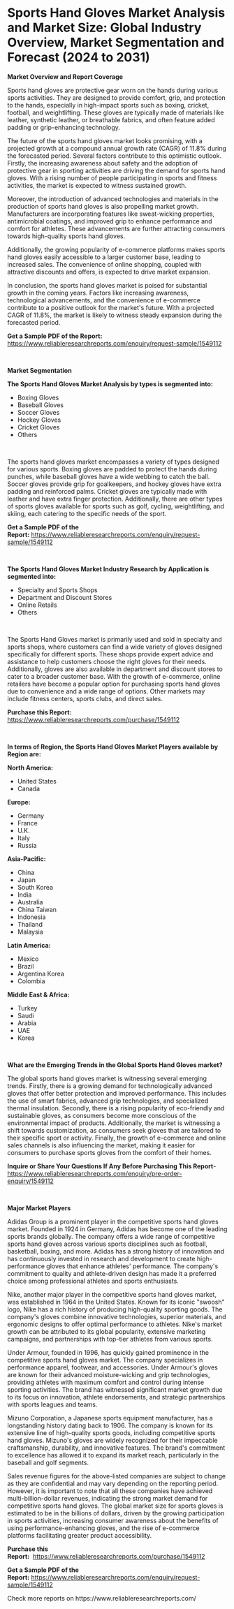 <p><h1>Sports Hand Gloves Market Analysis and Market Size: Global Industry Overview, Market Segmentation and Forecast (2024 to 2031)</h1></p><p><strong>Market Overview and Report Coverage</strong></p>
<p><p>Sports hand gloves are protective gear worn on the hands during various sports activities. They are designed to provide comfort, grip, and protection to the hands, especially in high-impact sports such as boxing, cricket, football, and weightlifting. These gloves are typically made of materials like leather, synthetic leather, or breathable fabrics, and often feature added padding or grip-enhancing technology.</p><p>The future of the sports hand gloves market looks promising, with a projected growth at a compound annual growth rate (CAGR) of 11.8% during the forecasted period. Several factors contribute to this optimistic outlook. Firstly, the increasing awareness about safety and the adoption of protective gear in sporting activities are driving the demand for sports hand gloves. With a rising number of people participating in sports and fitness activities, the market is expected to witness sustained growth.</p><p>Moreover, the introduction of advanced technologies and materials in the production of sports hand gloves is also propelling market growth. Manufacturers are incorporating features like sweat-wicking properties, antimicrobial coatings, and improved grip to enhance performance and comfort for athletes. These advancements are further attracting consumers towards high-quality sports hand gloves.</p><p>Additionally, the growing popularity of e-commerce platforms makes sports hand gloves easily accessible to a larger customer base, leading to increased sales. The convenience of online shopping, coupled with attractive discounts and offers, is expected to drive market expansion.</p><p>In conclusion, the sports hand gloves market is poised for substantial growth in the coming years. Factors like increasing awareness, technological advancements, and the convenience of e-commerce contribute to a positive outlook for the market's future. With a projected CAGR of 11.8%, the market is likely to witness steady expansion during the forecasted period.</p></p>
<p><strong>Get a Sample PDF of the Report:</strong> <a href="https://www.reliableresearchreports.com/enquiry/request-sample/1549112">https://www.reliableresearchreports.com/enquiry/request-sample/1549112</a></p>
<p>&nbsp;</p>
<p><strong>Market Segmentation</strong></p>
<p><strong>The Sports Hand Gloves Market Analysis by types is segmented into:</strong></p>
<p><ul><li>Boxing Gloves</li><li>Baseball Gloves</li><li>Soccer Gloves</li><li>Hockey Gloves</li><li>Cricket Gloves</li><li>Others</li></ul></p>
<p>&nbsp;</p>
<p><p>The sports hand gloves market encompasses a variety of types designed for various sports. Boxing gloves are padded to protect the hands during punches, while baseball gloves have a wide webbing to catch the ball. Soccer gloves provide grip for goalkeepers, and hockey gloves have extra padding and reinforced palms. Cricket gloves are typically made with leather and have extra finger protection. Additionally, there are other types of sports gloves available for sports such as golf, cycling, weightlifting, and skiing, each catering to the specific needs of the sport.</p></p>
<p><strong>Get a Sample PDF of the Report:</strong>&nbsp;<a href="https://www.reliableresearchreports.com/enquiry/request-sample/1549112">https://www.reliableresearchreports.com/enquiry/request-sample/1549112</a></p>
<p>&nbsp;</p>
<p><strong>The Sports Hand Gloves Market Industry Research by Application is segmented into:</strong></p>
<p><ul><li>Specialty and Sports Shops</li><li>Department and Discount Stores</li><li>Online Retails</li><li>Others</li></ul></p>
<p>&nbsp;</p>
<p><p>The Sports Hand Gloves market is primarily used and sold in specialty and sports shops, where customers can find a wide variety of gloves designed specifically for different sports. These shops provide expert advice and assistance to help customers choose the right gloves for their needs. Additionally, gloves are also available in department and discount stores to cater to a broader customer base. With the growth of e-commerce, online retailers have become a popular option for purchasing sports hand gloves due to convenience and a wide range of options. Other markets may include fitness centers, sports clubs, and direct sales.</p></p>
<p><strong>Purchase this Report:</strong>&nbsp; <a href="https://www.reliableresearchreports.com/purchase/1549112">https://www.reliableresearchreports.com/purchase/1549112</a></p>
<p>&nbsp;</p>
<p><strong>In terms of Region, the Sports Hand Gloves Market Players available by Region are:</strong></p>
<p>
    <p> <strong> North America: </strong>
        <ul>
            <li>United States</li>
            <li>Canada</li>
        </ul>
        </p> 
    <p> <strong> Europe: </strong>
        <ul>
            <li>Germany</li>
            <li>France</li>
            <li>U.K.</li>
            <li>Italy</li>
            <li>Russia</li>
        </ul>
        </p> 
    <p> <strong> Asia-Pacific: </strong>
        <ul>
            <li>China</li>
            <li>Japan</li>
            <li>South Korea</li>
            <li>India</li>
            <li>Australia</li>
            <li>China Taiwan</li>
            <li>Indonesia</li>
            <li>Thailand</li>
            <li>Malaysia</li>
        </ul>
        </p> 
    <p> <strong> Latin America: </strong>
        <ul>
            <li>Mexico</li>
            <li>Brazil</li>
            <li>Argentina Korea</li>
            <li>Colombia</li>
        </ul>
        </p> 
    <p> <strong> Middle East & Africa: </strong>
        <ul>
            <li>Turkey</li>
            <li>Saudi</li>
            <li>Arabia</li>
            <li>UAE</li>
            <li>Korea</li>
        </ul>
    </p>
    </p>
<p>&nbsp;</p>
<p><strong>What are the Emerging Trends in the Global Sports Hand Gloves market?</strong></p>
<p><p>The global sports hand gloves market is witnessing several emerging trends. Firstly, there is a growing demand for technologically advanced gloves that offer better protection and improved performance. This includes the use of smart fabrics, advanced grip technologies, and specialized thermal insulation. Secondly, there is a rising popularity of eco-friendly and sustainable gloves, as consumers become more conscious of the environmental impact of products. Additionally, the market is witnessing a shift towards customization, as consumers seek gloves that are tailored to their specific sport or activity. Finally, the growth of e-commerce and online sales channels is also influencing the market, making it easier for consumers to purchase sports gloves from the comfort of their homes.</p></p>
<p><strong>Inquire or Share Your Questions If Any Before Purchasing This Report</strong>- <a href="https://www.reliableresearchreports.com/enquiry/pre-order-enquiry/1549112">https://www.reliableresearchreports.com/enquiry/pre-order-enquiry/1549112</a></p>
<p>&nbsp;</p>
<p><strong>Major Market Players</strong></p>
<p><p>Adidas Group is a prominent player in the competitive sports hand gloves market. Founded in 1924 in Germany, Adidas has become one of the leading sports brands globally. The company offers a wide range of competitive sports hand gloves across various sports disciplines such as football, basketball, boxing, and more. Adidas has a strong history of innovation and has continuously invested in research and development to create high-performance gloves that enhance athletes' performance. The company's commitment to quality and athlete-driven design has made it a preferred choice among professional athletes and sports enthusiasts.</p><p>Nike, another major player in the competitive sports hand gloves market, was established in 1964 in the United States. Known for its iconic "swoosh" logo, Nike has a rich history of producing high-quality sporting goods. The company's gloves combine innovative technologies, superior materials, and ergonomic designs to offer optimal performance to athletes. Nike's market growth can be attributed to its global popularity, extensive marketing campaigns, and partnerships with top-tier athletes from various sports.</p><p>Under Armour, founded in 1996, has quickly gained prominence in the competitive sports hand gloves market. The company specializes in performance apparel, footwear, and accessories. Under Armour's gloves are known for their advanced moisture-wicking and grip technologies, providing athletes with maximum comfort and control during intense sporting activities. The brand has witnessed significant market growth due to its focus on innovation, athlete endorsements, and strategic partnerships with sports leagues and teams.</p><p>Mizuno Corporation, a Japanese sports equipment manufacturer, has a longstanding history dating back to 1906. The company is known for its extensive line of high-quality sports goods, including competitive sports hand gloves. Mizuno's gloves are widely recognized for their impeccable craftsmanship, durability, and innovative features. The brand's commitment to excellence has allowed it to expand its market reach, particularly in the baseball and golf segments.</p><p>Sales revenue figures for the above-listed companies are subject to change as they are confidential and may vary depending on the reporting period. However, it is important to note that all these companies have achieved multi-billion-dollar revenues, indicating the strong market demand for competitive sports hand gloves. The global market size for sports gloves is estimated to be in the billions of dollars, driven by the growing participation in sports activities, increasing consumer awareness about the benefits of using performance-enhancing gloves, and the rise of e-commerce platforms facilitating greater product accessibility.</p></p>
<p><strong>Purchase this Report:</strong>&nbsp;&nbsp;<a href="https://www.reliableresearchreports.com/purchase/1549112">https://www.reliableresearchreports.com/purchase/1549112</a></p>
<p></p>
<p><strong>Get a Sample PDF of the Report:</strong>&nbsp;<a href="https://www.reliableresearchreports.com/enquiry/request-sample/1549112">https://www.reliableresearchreports.com/enquiry/request-sample/1549112</a></p>
<p>Check more reports on https://www.reliableresearchreports.com/</p>